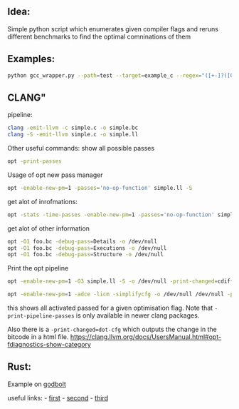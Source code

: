 Idea:
----
Simple python script which enumerates given compiler flags and reruns different
benchmarks to find the optimal comninations of them

Examples:
----
```bash
python gcc_wrapper.py --path=test --target=example_c --regex="([+-]?([0-9]*[.])?[0-9]+)" --baseflags="-O3" --flags="--param=selsched-max-lookahead=1,-fschedule-fusion,-frename-registers,-fvect-cost-model=unlimited,-fsimd-cost-model=unlimited"
```

CLANG"
---
pipeline:
```bash
clang -emit-llvm -c simple.c -o simple.bc
clang -S -emit-llvm simple.c -o simple.ll
```


Other useful commands:
show all possible passes
```bash
opt -print-passes
```

Usage of opt new pass manager
```bash
opt -enable-new-pm=1 -passes='no-op-function' simple.ll -S
```

get alot of inrofmations:
```bash
opt -stats -time-passes -enable-new-pm=1 -passes='no-op-function' simple.ll -S -o /dev/null
```

get alot of other information
```bash
opt -O1 foo.bc -debug-pass=Details -o /dev/null
opt -O1 foo.bc -debug-pass=Executions -o /dev/null
opt -O1 foo.bc -debug-pass=Structure -o /dev/null
```

Print the opt pipeline
```bash
opt -enable-new-pm=1 -O3 simple.ll -S -o /dev/null -print-changed=cdiff -print-after-all
```

```bash
opt -enable-new-pm=1 -adce -licm -simplifycfg -o /dev/null /dev/null -print-pipeline-passes
```
this shows all activated passed for a given optimisation flag. Note that 
`-print-pipeline-passes` is only available in newer clang packages.


Also there is a `-print-changed=dot-cfg` which outputs the change in the bitcode in a html file. 
https://clang.llvm.org/docs/UsersManual.html#opt-fdiagnostics-show-category

Rust:
----
Example on [godbolt](https://godbolt.org/#g:!((g:!((g:!((h:codeEditor,i:(filename:'1',fontScale:14,fontUsePx:'0',j:1,lang:rust,selection:(endColumn:18,endLineNumber:4,positionColumn:18,positionLineNumber:4,selectionStartColumn:18,selectionStartLineNumber:4,startColumn:18,startLineNumber:4),source:'//+Type+your+code+here,+or+load+an+example.%0Apub+fn+square(num:+%26mut+%5Bu32%5D,+len:+usize)+-%3E+u32+%7B%0A++++let+mut+ret:+u32+%3D+0%3B%0A++++for+i+in+0..4+%7B%0A++++++++ret+%2B%3D+num%5Bi%5D%0A++++%7D%0A%0A++++return+ret%3B%0A%7D%0A%0A//+If+you+use+%60main()%60,+declare+it+as+%60pub%60+to+see+it+in+the+output:%0A//+pub+fn+main()+%7B+...+%7D%0A'),l:'5',n:'0',o:'Rust+source+%231',t:'0')),header:(),l:'4',m:25.205930807248766,n:'0',o:'',s:0,t:'0'),(g:!((h:compiler,i:(compiler:nightly,filters:(b:'0',binary:'1',commentOnly:'0',demangle:'0',directives:'0',execute:'1',intel:'0',libraryCode:'0',trim:'1'),flagsViewOpen:'1',fontScale:14,fontUsePx:'0',j:1,lang:rust,libs:!(),options:'-Z+unstable-options++-Z+emit-stack-sizes+-Z+mir-opt-level%3D4++-C+opt-level%3D3+-Ctarget-cpu%3Dnative',selection:(endColumn:1,endLineNumber:1,positionColumn:1,positionLineNumber:1,selectionStartColumn:1,selectionStartLineNumber:1,startColumn:1,startLineNumber:1),source:1,tree:'1'),l:'5',n:'0',o:'rustc+nightly+(Rust,+Editor+%231,+Compiler+%231)',t:'0')),k:100,l:'4',m:49.79406919275123,n:'0',o:'',s:1,t:'0'),(g:!((h:output,i:(compilerName:'rustc+1.63.0',editorid:1,fontScale:14,fontUsePx:'0',j:1,wrap:'1'),l:'5',n:'0',o:'Output+of+rustc+nightly+(Compiler+%231)',t:'0')),header:(),l:'4',m:25,n:'0',o:'',s:0,t:'0')),l:'3',n:'0',o:'',t:'0')),version:4)

useful links:
	- [first](https://doc.rust-lang.org/beta/unstable-book/compiler-flags/self-profile.html)
	- [second](https://github.com/rust-lang/measureme)
	- [third](https://lazy.codes/posts/awesome-unstable-rust-features/)
